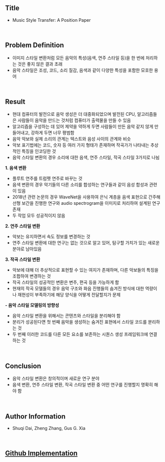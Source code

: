 ## Title  
- Music Style Transfer: A Position Paper  
  
<br/>

## Problem Definition  
- 이미지 스타일 변환처럼 모든 음악의 특성(음색, 연주 스타일 등)을 한 번에 처리하는 것은 좋지 않은 결과 초래  
- 음악 스타일은 조성, 코드, 소리 질감, 음색과 같이 다양한 특성을 포함한 모호한 용어  
  
<br/>

## Result  
- 현대 컴퓨터의 발전으로 음악 생성은 더 대중화되었으며 발전된 CPU, 알고리즘들은 사람들이 음악을 만드는 것처럼 컴퓨터가 출력물을 만들 수 있음  
- 알고리즘을 구성하는 데 있어 제약을 약하게 두면 사람들이 만든 음악 같지 않게 만들어내고, 강하게 두면 너무 평범함  
- 음악 악보와 실제 소리의 관계는 텍스트와 음성 사이의 관계와 비슷  
- 악보 표기법에는 코드, 숫자 등 여러 가지 형태가 존재하며 작곡가가 나타내는 추상적인 특징을 인코딩한 것  
- 음악 스타일 변환의 경우 소리에 대한 음색, 연주 스타일, 작곡 스타일 3가지로 나뉨  
  
**1. 음색 변환**  
 - 플루트 연주를 트럼펫 연주로 바꾸는 것  
 - 음색 변환의 경우 악기들의 다른 소리를 합성하는 연구들과 같이 음성 합성과 관련이 있음  
 - 2018년 관련 논문의 경우 WaveNet을 사용하여 은닉 계층을 음색 표현으로 간주해 선형 보간을 진행한 연구와 audio spectrogram을 이미지로 처리하여 설계된 연구 존재  
 - 두 작업 모두 성공적이지 않음  
  
**2. 연주 스타일 변환**  
 - 악보는 유지하면서 속도 정보를 변경하는 것  
 - 연주 스타일 변환에 대한 연구는 없는 것으로 알고 있어, 탐구할 가치가 있는 새로운 분야로 남아있음  

**3. 작곡 스타일 변환**  
 - 악보에 대해 더 추상적으로 표현할 수 있는 여지가 존재하며, 다른 악보들의 특징을 조합하여 변경하는 것  
 - 작곡 스타일의 성공적인 변환은 변주, 편곡 등을 가능하게 함  
 - 현재의 작곡 모델들의 경우 음악 구조와 화음 진행들의 숨겨진 방식에 대한 역량이나 재현성이 부족하기에 해당 양식을 어떻게 전달할지가 문제  
  
**- 음악 스타일 모델링의 방향성**  
 - 음악 스타일 변환을 위해서는 콘텐츠와 스타일을 분리해야 함  
 - 분리가 성공된다면 첫 번째 음악을 생성하는 숨겨진 표현에서 스타일 코드를 분리하는 것  
 - 두 번째 이러한 코드를 다른 모든 요소를 보존하는 시퀀스 생성 프레임워크에 연결하는 것  

<br/>

## Conclusion  
- 음악 스타일 변환은 창의적이며 새로운 연구 분야  
- 음색 변환, 연주 스타일 변환, 작곡 스타일 변환 중 어떤 연구를 진행할지 명확히 해야 함  

<br/>

## Author Information  
- Shuqi Dai, Zheng Zhang, Gus G. Xia  

<br/>

## [Github Implementation](https://github.com/ChienYuLu/Play-As-You-Like-Timbre-Enhanced-Multi-modal-Music-Style-Transfer)

